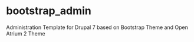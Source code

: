 bootstrap_admin
===============

Administration Template for Drupal 7 based on Bootstrap Theme and Open Atrium 2 Theme
